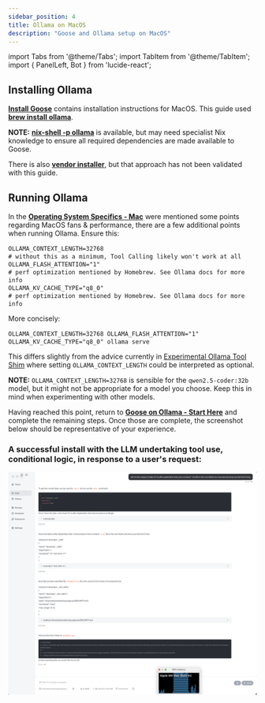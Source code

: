```yaml
---
sidebar_position: 4
title: Ollama on MacOS
description: "Goose and Ollama setup on MacOS"
---
```


import Tabs from '@theme/Tabs';
import TabItem from '@theme/TabItem';
import { PanelLeft, Bot } from 'lucide-react';

## Installing Ollama

__[Install Goose](http://localhost:3000/goose/docs/getting-started/installation)__ contains installation instructions for MacOS. This guide used __[brew install ollama](https://formulae.brew.sh/formula/ollama)__.

__NOTE:__ __[nix-shell -p ollama](https://search.nixos.org/packages?channel=25.05&show=ollama&query=ollama)__ is available, but may need specialist Nix knowledge to ensure all required dependencies are made available to Goose. 

There is also __[vendor installer](https://ollama.com/download)__, but that approach has not been validated with this guide.


## Running Ollama

In the __[Operating System Specifics - Mac](./mac.md)__ were mentioned some points regarding MacOS fans & performance, there are a few additional points when running Ollama. Ensure this:
   ```
   OLLAMA_CONTEXT_LENGTH=32768
   # without this as a minimum, Tool Calling likely won't work at all
   OLLAMA_FLASH_ATTENTION="1"
   # perf optimization mentioned by Homebrew. See Ollama docs for more info
   OLLAMA_KV_CACHE_TYPE="q8_0"
   # perf optimization mentioned by Homebrew. See Ollama docs for more info
   ```
   More concisely:
   ```
   OLLAMA_CONTEXT_LENGTH=32768 OLLAMA_FLASH_ATTENTION="1" OLLAMA_KV_CACHE_TYPE="q8_0" ollama serve
   ```
   This differs slightly from the advice currently in [Experimental Ollama Tool Shim](../../experimental/ollama) where setting `OLLAMA_CONTEXT_LENGTH` could be interpreted as optional.

__NOTE:__ `OLLAMA_CONTEXT_LENGTH=32768` is sensible for the `qwen2.5-coder:32b` model, but it might not be appropriate for a model you choose. Keep this in mind when experimenting with other models.

Having reached this point, return to __[Goose on Ollama - Start Here](./ollama-notes#prerequisites)__ and complete the remaining steps. Once those are complete, the screenshot below should be representative of your experience.

### A successful install with the LLM undertaking tool use, conditional logic, in response to a user's request:
![success](gooseOllamaQwen2.5-coder32b-success.png)
